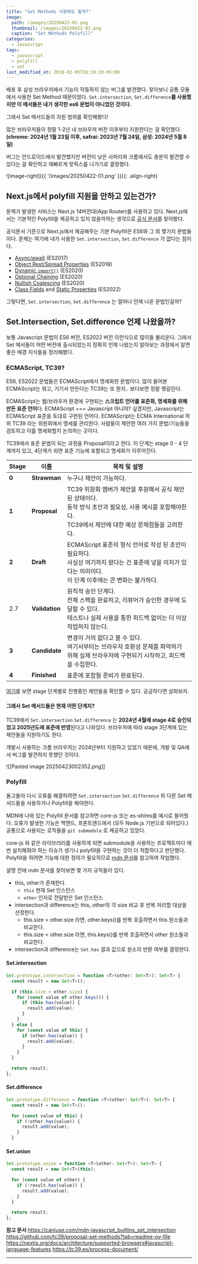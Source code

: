 ```yaml
---
title: "Set Methods 사용해도 될까?"
image:
  path: /images/20250422-01.png
  thumbnail: /images/20250422-01.png
  caption: "Set Methods Polyfill"
categories:
  - Javascript
tags:
  - javascript
  - polyfill
  - set
last_modified_at: 2018-02-05T16:19:20-05:00
---
```


배포 후 삼성 브라우저에서 기능이 작동하지 않는 버그를 발견했다. 찾아보니 공통 모듈에서 사용한 Set Method 때문이었다. `Set.intersection`, `Set.difference`**를 사용했지만 이 메서들은 내가 생각한 es6 문법이 아니었던 것이다.**

그래서 Set 메서드들의 지원 범위를 확인해봤다!

많은 브라우저들이 정말 1-2년 내 브라우저 버전 이후부터 지원한다는 걸 확인했다. **(chrome: 2024년 1월 23일 이후, safrai: 2023년 7월 24일, 삼성: 2024년 5월 8일)**

버그는 안드로이드에서 발견했지만 버전이 낮은 사파리와 크롬에서도 충분히 발견할 수 있다는 걸 확인하고 재빠르게 핫픽스를 나가기로 결정했다.

![image-right]({{ '/images/20250422-01.png' }}){: .align-right}

## Next.js에서 polyfill 지원을 안하고 있는건가?

문제가 발생한 서비스는 Next.js 14버전대(App Router)를 사용하고 있다. Next.js에서는 기본적인 Polyfill을 제공하고 있지 않을까하는 생각으로 [공식 문서](https://nextjs.org/docs/architecture/supported-browsers#javascript-language-features)를 찾아봤다.

공식문서 기준으로 Next.js에서 제공해주는 기본 Polyfill은 ES6와 그 외 몇가지 문법들이다.
문제는 여기에 내가 사용한 `Set.intersection`, `Set.difference` 가 없다는 점이다.

- [Async/await](https://github.com/tc39/ecmascript-asyncawait) (ES2017)
- [Object Rest/Spread Properties](https://github.com/tc39/proposal-object-rest-spread) (ES2018)
- [Dynamic `import()`](https://github.com/tc39/proposal-dynamic-import) (ES2020)
- [Optional Chaining](https://github.com/tc39/proposal-optional-chaining) (ES2020)
- [Nullish Coalescing](https://github.com/tc39/proposal-nullish-coalescing) (ES2020)
- [Class Fields](https://github.com/tc39/proposal-class-fields) and [Static Properties](https://github.com/tc39/proposal-static-class-features) (ES2022)

그렇다면, `Set.intersection`, `Set.difference` 는 얼마나 언제 나온 문법인걸까?

## Set.Intersection, Set.difference 언제 나왔을까?

보통 Javascript 문법이 ES6 버전, ES2022 버전 이런식으로 많이들 불리운다. 그래서 Set 메서들이 어떤 버전에 출시되었는지 정확히 언제 나왔는지 알아보는 과정에서 알면 좋은 배경 지식들을 정리해봤다.

### ECMAScript, TC39?

ES6, ES2022 문법들은 ECMAScript에서 명세화한 문법이다. 많이 들어본 ECMAScript는 뭐고, 거기서 만든다는 TC39는 또 뭔지.. 보다보면 정말 헷갈린다.

ECMAScript는 웹/브라우저 환경에 구현되는 **스크립트 언어를 표준화, 명세화를 위해 만든 표준 언어**다. ECMAScript === Javascript 아니야? 싶겠지만, Javascript는 ECMAScript 표준을 토대로 구현된 언어다. ECMAScript는 ECMA International 하위 TC39 라는 위원회에서 명세를 관리한다. 사람들이 제안한 여러 가지 문법/기능들을 검토하고 이를 명세화할지 논의하는 곳이다.

TC39에서 표준 문법이 되는 과정을 Proposal이라고 한다. 이 단계는 stage 0 - 4 단계까지 있고, 4단계가 되면 표준 기능에 포함되고 명세화가 이루어진다.

| Stage | 이름           | 목적 및 설명                                                                                                                                                     |
| ----- | -------------- | ---------------------------------------------------------------------------------------------------------------------------------------------------------------- |
| **0** | **Strawman**   | 누구나 제안이 가능하다.                                                                                                                                          |
| **1** | **Proposal**   | TC39 위원회 맴버가 제안을 후원해서 공식 제안된 상태이다.<br>동작 방식 초안과 필요성, 사용 예시를 포함해야한다.<br>TC39에서 제안에 대한 예상 문제점들을 고려한다. |
| **2** | **Draft**      | ECMAScript 표준의 형식 언어로 작성 된 초안이 필요하다.<br>사실상 여기까지 왔다는 건 표준에 넣을 의지가 있다는 의미이다.<br>이 단계 이후에는 큰 변화는 불가하다.  |
| 2.7   | **Validation** | 원칙적 승인 단계다. <br>전체 스펙을 완료하고, 리뷰어가 승인한 경우에 도달할 수 있다.<br>테스트나 실제 사용을 통한 피드백 없이는 더 이상 작업하지 않는다.         |
| **3** | **Candidate**  | 변경이 거의 없다고 볼 수 있다.<br>여기서부터는 브라우저 호환성 문제를 파악하기 위해 실제 브라우저에 구현되기 시작하고, 피드백을 수집한다.                        |
| **4** | **Finished**   | 표준에 포함될 준비가 완료된다.                                                                                                                                   |

[여기](https://github.com/tc39/proposals?tab=readme-ov-file#active-proposals)를 보면 stage 단계별로 진행중인 제안들을 확인할 수 있다. 궁금하다면 살펴보자.

#### 그래서 Set 메서드들은 현재 어떤 단계지?

TC39에서 `Set.intersection` `Set.difference` 는 **2024년 4월에 stage 4로 승인되었고 2025년도에 표준에 반영**된다고 나와있다. 브라우저에 따라 stage 3단계에 있는 제안들을 지원하기도 한다.

개발시 사용하는 크롬 브라우저는 2024년부터 지원하고 있었기 때문에, 개발 및 QA에서 버그를 발견하지 못했던 것이다.

![[Pasted image 20250423002352.png]]

### Polyfill

돌고돌아 다시 오류를 해결하려면 `Set.intersection` `Set.difference` 외 다른 Set 메서드들을 사용하거나 Polyfill을 해야한다.

MDN에 나와 있는 Polyfill 문서를 참고하면 core-js 또는 es-shims를 예시로 들어줬다. 오류가 발생한 기능은 백엔드, 프론트엔드에서 (모두 Node.js 기반으로 되어있다.) 공통으로 사용되는 로직들을 `git submodule` 로 제공하고 있었다.

core-js 와 같은 라이브러리를 사용하게 되면 submodule을 사용하는 프로젝트마다 매번 설치해줘야 하는 이슈가 생기니 polyfill을 구현하는 것이 더 적합하다고 판단했다. Polyfill을 하려면 기능에 대한 정의가 필요하므로 [mdn 문서](https://developer.mozilla.org/en-US/docs/Web/JavaScript/Reference/Global_Objects/Set/intersection#description)를 참고하여 작업했다.

설명 전에 mdn 문서를 찾아보면 몇 가지 규칙들이 있다.

- this, other가 존재한다.
  - `this` 현재 Set 인스턴스
  - `other` 인자로 전달받은 Set 인스턴스
- intersection과 difference는 this, other의 각 size 비교 후 반복 처리할 대상을 선정한다.
  - this.size > other.size 라면, other.keys()를 반복 호출하면서 this 원소들과 비교한다.
  - this.size < other.size 라면, this.keys()를 반복 호출하면서 other 원소들과 비교한다.
- intersection과 difference는 `Set.has` 결과 값으로 원소의 반환 여부를 결정한다.

#### Set.intersection

```typescript
Set.prototype.intersection = function <T>(other: Set<T>): Set<T> {
  const result = new Set<T>();

  if (this.size > other.size) {
    for (const value of other.keys()) {
      if (this.has(value)) {
        result.add(value);
      }
    }
  } else {
    for (const value of this) {
      if (other.has(value)) {
        result.add(value);
      }
    }
  }

  return result;
};
```

#### Set.difference

```typescript
Set.prototype.difference = function <T>(other: Set<T>): Set<T> {
  const result = new Set<T>();

  for (const value of this) {
    if (!other.has(value)) {
      result.add(value);
    }
  }
```

#### Set.union

```typescript
Set.prototype.union = function <T>(other: Set<T>): Set<T> {
  const result = new Set<T>(this);

  for (const value of other) {
    if (!result.has(value)) {
      result.add(value);
    }
  }

  return result;
};
```

**참고 문서**
https://caniuse.com/mdn-javascript_builtins_set_intersection
https://github.com/tc39/proposal-set-methods?tab=readme-ov-file
https://nextjs.org/docs/architecture/supported-browsers#javascript-language-features
https://tc39.es/process-document/

---
